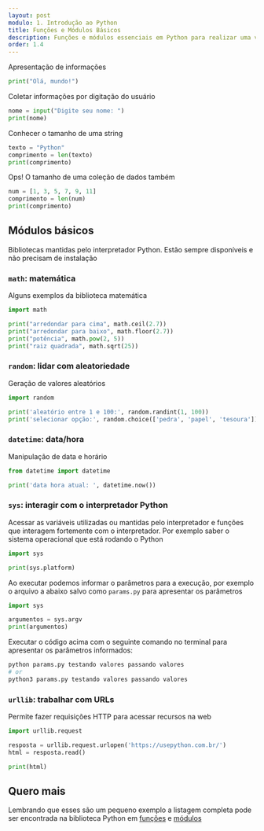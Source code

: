 ```yaml
---
layout: post
modulo: 1. Introdução ao Python
title: Funções e Módulos Básicos
description: Funções e módulos essenciais em Python para realizar uma variedade de tarefas. Vamos destacar algumas das funções e módulos mais simples e úteis nesta linguagem
order: 1.4
---
```


Apresentação de informações

```python
print("Olá, mundo!")
```

Coletar informações por digitação do usuário

```python
nome = input("Digite seu nome: ")
print(nome)
```

Conhecer o tamanho de uma string

```python
texto = "Python"
comprimento = len(texto)
print(comprimento)
```

Ops! O tamanho de uma coleção de dados também

```python
num = [1, 3, 5, 7, 9, 11]
comprimento = len(num)
print(comprimento)
```

## Módulos básicos

Bibliotecas mantidas pelo interpretador Python. Estão sempre disponíveis e não precisam de instalação

### `math`: matemática

Alguns exemplos da biblioteca matemática

```python
import math

print("arredondar para cima", math.ceil(2.7))
print("arredondar para baixo", math.floor(2.7))
print("potência", math.pow(2, 5))
print("raiz quadrada", math.sqrt(25))
```

### `random`: lidar com aleatoriedade

Geração de valores aleatórios

```python
import random

print('aleatório entre 1 e 100:', random.randint(1, 100))
print('selecionar opção:', random.choice(['pedra', 'papel', 'tesoura']))
```

### `datetime`: data/hora

Manipulação de data e horário

```python
from datetime import datetime

print('data hora atual: ', datetime.now())
```

### `sys`: interagir com o interpretador Python

Acessar as variáveis utilizadas ou mantidas pelo interpretador e funções que interagem fortemente com o interpretador. Por exemplo saber o sistema operacional que está rodando o Python

```python
import sys

print(sys.platform)
```

Ao executar podemos informar o parâmetros para a execução, por exemplo o arquivo a abaixo salvo como `params.py` para apresentar os parâmetros

```python
import sys

argumentos = sys.argv
print(argumentos)
```

Executar o código acima com o seguinte comando no terminal para apresentar os parâmetros informados:

```python
python params.py testando valores passando valores
# or 
python3 params.py testando valores passando valores
```

### `urllib`: trabalhar com URLs

Permite fazer requisições HTTP para acessar recursos na web

```python
import urllib.request

resposta = urllib.request.urlopen('https://usepython.com.br/')
html = resposta.read()

print(html)
```

## Quero mais

Lembrando que esses são um pequeno exemplo a listagem completa pode ser encontrada na biblioteca Python em [funções](https://docs.python.org/3/library/functions.html) e [módulos](https://docs.python.org/3/library/index.html)
